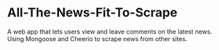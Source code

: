 # All-The-News-Fit-To-Scrape
A web app that lets users view and leave comments on the latest news. Using Mongoose and Cheerio to scrape news from other sites.
